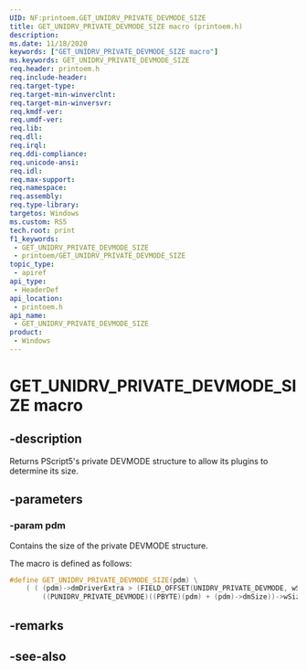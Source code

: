 ```yaml
---
UID: NF:printoem.GET_UNIDRV_PRIVATE_DEVMODE_SIZE
title: GET_UNIDRV_PRIVATE_DEVMODE_SIZE macro (printoem.h)
description: 
ms.date: 11/18/2020
keywords: ["GET_UNIDRV_PRIVATE_DEVMODE_SIZE macro"]
ms.keywords: GET_UNIDRV_PRIVATE_DEVMODE_SIZE
req.header: printoem.h
req.include-header: 
req.target-type: 
req.target-min-winverclnt: 
req.target-min-winversvr: 
req.kmdf-ver: 
req.umdf-ver: 
req.lib: 
req.dll: 
req.irql: 
req.ddi-compliance: 
req.unicode-ansi: 
req.idl: 
req.max-support: 
req.namespace: 
req.assembly: 
req.type-library: 
targetos: Windows
ms.custom: RS5
tech.root: print
f1_keywords:
 - GET_UNIDRV_PRIVATE_DEVMODE_SIZE
 - printoem/GET_UNIDRV_PRIVATE_DEVMODE_SIZE
topic_type:
 - apiref
api_type:
 - HeaderDef
api_location:
 - printoem.h
api_name:
 - GET_UNIDRV_PRIVATE_DEVMODE_SIZE
product:
 - Windows
---
```


# GET_UNIDRV_PRIVATE_DEVMODE_SIZE macro

## -description

Returns PScript5's private DEVMODE structure to allow its plugins to determine its size.

## -parameters

### -param pdm

Contains the size of the private DEVMODE structure.

The macro is defined as follows:

```cpp
#define GET_UNIDRV_PRIVATE_DEVMODE_SIZE(pdm) \
    ( ( (pdm)->dmDriverExtra > (FIELD_OFFSET(UNIDRV_PRIVATE_DEVMODE, wSize) + sizeof(WORD)) ) ? \
        ((PUNIDRV_PRIVATE_DEVMODE)((PBYTE)(pdm) + (pdm)->dmSize))->wSize : 0 )
```

## -remarks

## -see-also
